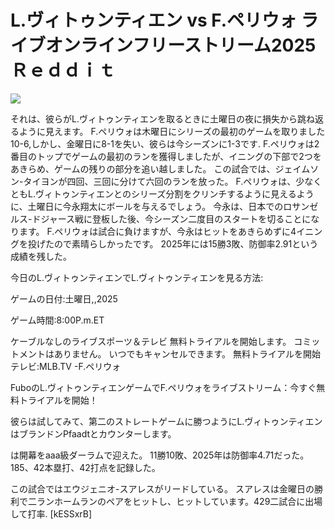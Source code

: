 # L.ヴィトゥンティエン vs F.ペリウォ ライブオンラインフリーストリーム2025Ｒｅｄｄｉｔ  
  
  
[![](https://i.imgur.com/qSNzIqt.png)](https://movie.rssnews.media/hcFRSiUL.php)  
  
それは、彼らがL.ヴィトゥンティエンを取るときに土曜日の夜に損失から跳ね返るように見えます。 F.ペリウォは木曜日にシリーズの最初のゲームを取りました10-6,しかし、金曜日に8-1を失い、彼らは今シーズンに1-3です. F.ペリウォは2番目のトップでゲームの最初のランを獲得しましたが、イニングの下部で2つをあきらめ、ゲームの残りの部分を追い越しました。 この試合では、ジェイムソン-タイヨンが四回、三回に分けて六回のランを放った。 F.ペリウォは、少なくともL.ヴィトゥンティエンとのシリーズ分割をクリンチするように見えるように、土曜日に今永翔太にボールを与えるでしょう。 今永は、日本でのロサンゼルス-ドジャース戦に登板した後、今シーズン二度目のスタートを切ることになります。 F.ペリウォは試合に負けますが、今永はヒットをあきらめずに4イニングを投げたので素晴らしかったです。 2025年には15勝3敗、防御率2.91という成績を残した。

今日のL.ヴィトゥンティエンでL.ヴィトゥンティエンを見る方法:

ゲームの日付:土曜日,,2025

ゲーム時間:8:00P.m.ET

ケーブルなしのライブスポーツ＆テレビ
無料トライアルを開始します。 コミットメントはありません。 いつでもキャンセルできます。
無料トライアルを開始
テレビ:MLB.TV -F.ペリウォ

FuboのL.ヴィトゥンティエンゲームでF.ペリウォをライブストリーム：今すぐ無料トライアルを開始！

彼らは試してみて、第二のストレートゲームに勝つようにL.ヴィトゥンティエンはブランドンPfaadtとカウンターします。

は開幕をaaa級ダーラムで迎えた。 11勝10敗、2025年は防御率4.71だった。 185、42本塁打、42打点を記録した。

この試合ではエウジェニオ-スアレスがリードしている。 スアレスは金曜日の勝利で二ランホームランのペアをヒットし、ヒットしています。429二試合に出場して打率. [kESSxrB]